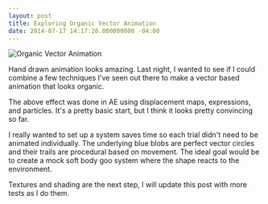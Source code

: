 ```yaml
---
layout: post
title: Exploring Organic Vector Animation
date: 2014-07-17 14:17:28.000000000 -04:00
---
```


![Organic Vector Animation](http://s3.amazonaws.com/waterbear/portfolio/ghost/images/2014/Jul/StyleTest.gif)


Hand drawn animation looks amazing. Last night, I wanted to see if  I could combine a few techniques I've seen out there to make a vector based animation that looks organic.

The above effect was done in AE using displacement maps, expressions, and particles. It's a pretty basic start, but I think it looks pretty convincing so far.

I really wanted to set up a system saves time so each trial didn't need to be animated individually.  The underlying blue blobs are perfect vector circles and their trails are procedural based on movement. The ideal goal would be to create a mock soft body goo system where the shape reacts to the environment.

Textures and shading are the next step, I will update this post with more tests as I do them.
